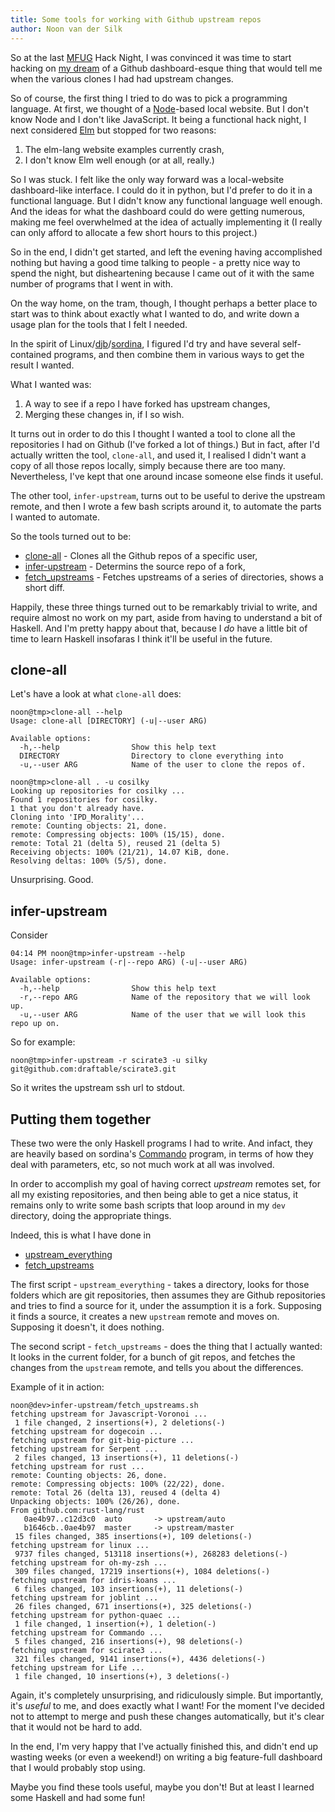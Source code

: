 ```yaml
---
title: Some tools for working with Github upstream repos
author: Noon van der Silk
---
```


So at the last [MFUG](http://www.meetup.com/Melbourne-Functional-User-Group-MFUG/) Hack Night, I 
was convinced it was time to start hacking on [my dream](https://github.com/silky/ideas "git console dashboard idea") of a Github
dashboard-esque thing that would tell me when the various clones I had had
upstream changes.

So of course, the first thing I tried to do was to pick a programming
language. At first, we thought of a [Node](http://nodejs.org)-based local website. But I don't know
Node and I don't like JavaScript. It being a functional hack night, I next
considered [Elm](http://elm-lang.org) but stopped for two reasons: 

  1) The elm-lang website examples currently crash,
  2) I don't know Elm well enough (or at all, really.)

So I was stuck. I felt like the only way forward was a local-website
dashboard-like interface. I could do it in python, but I'd prefer to do it in
a functional language. But I didn't know any functional language well enough.
And the ideas for what the dashboard could do were getting numerous, making me
feel overwhelmed at the idea of actually implementing it (I really can only
afford to allocate a few short hours to this project.)


So in the end, I didn't get started, and left the evening having accomplished
nothing but having a good time talking to people - a pretty nice way to spend
the night, but disheartening because I came out of it with the same number
of programs that I went in with.

On the way home, on the tram, though, I thought perhaps a better place to
start was to think about exactly what I wanted to do, and write down a usage
plan for the tools that I felt I needed.

In the spirit of
Linux/[djb](http://cr.yp.to/djb.html)/[sordina](https://github.com/sordina), I
figured I'd try and have several self-contained programs, and then combine
them in various ways to get the result I wanted.

What I wanted was:

  1. A way to see if a repo I have forked has upstream changes,
  2. Merging these changes in, if I so wish.

It turns out in order to do this I thought I wanted a tool to clone all the
repositories I had on Github (I've forked a lot of things.) But in fact, after
I'd actually written the tool, `clone-all`, and used it, I realised I didn't
want a copy of all those repos locally, simply because there are too many.
Nevertheless, I've kept that one around incase someone else finds it useful.

The other tool, `infer-upstream`, turns out to be useful to derive the
upstream remote, and then I wrote a few bash scripts around it, to automate
the parts I wanted to automate.

So the tools turned out to be:

  * [clone-all](https://github.com/silky/clone-all) - Clones all the Github repos of a specific user,
  * [infer-upstream](https://github.com/silky/infer-upstream) - Determins the source repo of a fork,
  * [fetch_upstreams](https://github.com/silky/infer-upstream/blob/master/fetch_upstreams.sh) - Fetches upstreams of a series of directories, shows a short diff.

Happily, these three things turned out to be remarkably trivial to write, and
require almost no work on my part, aside from having to understand a bit of
Haskell. And I'm pretty happy about that, because I *do* have a little bit of
time to learn Haskell insofaras I think it'll be useful in the future.

clone-all
--

Let's have a look at what `clone-all` does:

````
noon@tmp>clone-all --help 
Usage: clone-all [DIRECTORY] (-u|--user ARG)

Available options:
  -h,--help                Show this help text
  DIRECTORY                Directory to clone everything into
  -u,--user ARG            Name of the user to clone the repos of.

noon@tmp>clone-all . -u cosilky 
Looking up repositories for cosilky ...
Found 1 repositories for cosilky.
1 that you don't already have.
Cloning into 'IPD_Morality'...
remote: Counting objects: 21, done.
remote: Compressing objects: 100% (15/15), done.
remote: Total 21 (delta 5), reused 21 (delta 5)
Receiving objects: 100% (21/21), 14.07 KiB, done.
Resolving deltas: 100% (5/5), done.

````

Unsurprising. Good.


infer-upstream
--

Consider
````
04:14 PM noon@tmp>infer-upstream --help 
Usage: infer-upstream (-r|--repo ARG) (-u|--user ARG)

Available options:
  -h,--help                Show this help text
  -r,--repo ARG            Name of the repository that we will look up.
  -u,--user ARG            Name of the user that we will look this repo up on.
````

So for example:

````
noon@tmp>infer-upstream -r scirate3 -u silky
git@github.com:draftable/scirate3.git
````

So it writes the upstream ssh url to stdout.


Putting them together
--

These two were the only Haskell programs I had to write. And infact,
they are heavily based on sordina's [Commando](https://github.com/sordina/Commando)
program, in terms of how they deal with parameters, etc, so not much work at
all was involved.

In order to accomplish my goal of having correct *upstream* remotes set, for
all my existing repositories, and then being able to get a nice status, it
remains only to write some bash scripts that loop around in my `dev`
directory, doing the appropriate things.

Indeed, this is what I have done in

  * [upstream_everything](https://github.com/silky/infer-upstream/blob/master/upstream_everything.sh)
  * [fetch_upstreams](https://github.com/silky/infer-upstream/blob/master/fetch_upstreams.sh)

The first script - `upstream_everything` - takes a directory, looks for those
folders which are git repositories, then assumes they are Github repositories
and tries to find a source for it, under the assumption it is a fork.
Supposing it finds a source, it creates a new `upstream` remote and moves on.
Supposing it doesn't, it does nothing.

The second script - `fetch_upstreams` - does the thing that I actually wanted:
It looks in the current folder, for a bunch of git repos, and fetches the
changes from the `upstream` remote, and tells you about the differences.

Example of it in action:

````
noon@dev>infer-upstream/fetch_upstreams.sh
fetching upstream for Javascript-Voronoi ...
 1 file changed, 2 insertions(+), 2 deletions(-)
fetching upstream for dogecoin ...
fetching upstream for git-big-picture ...
fetching upstream for Serpent ...
 2 files changed, 13 insertions(+), 11 deletions(-)
fetching upstream for rust ...
remote: Counting objects: 26, done.
remote: Compressing objects: 100% (22/22), done.
remote: Total 26 (delta 13), reused 4 (delta 4)
Unpacking objects: 100% (26/26), done.
From github.com:rust-lang/rust
   0ae4b97..c12d3c0  auto       -> upstream/auto
   b1646cb..0ae4b97  master     -> upstream/master
 15 files changed, 385 insertions(+), 109 deletions(-)
fetching upstream for linux ...
 9737 files changed, 513118 insertions(+), 268283 deletions(-)
fetching upstream for oh-my-zsh ...
 309 files changed, 17219 insertions(+), 1084 deletions(-)
fetching upstream for idris-koans ...
 6 files changed, 103 insertions(+), 11 deletions(-)
fetching upstream for joblint ...
 26 files changed, 671 insertions(+), 325 deletions(-)
fetching upstream for python-quaec ...
 1 file changed, 1 insertion(+), 1 deletion(-)
fetching upstream for Commando ...
 5 files changed, 216 insertions(+), 98 deletions(-)
fetching upstream for scirate3 ...
 321 files changed, 9141 insertions(+), 4436 deletions(-)
fetching upstream for Life ...
 1 file changed, 10 insertions(+), 3 deletions(-)
````

Again, it's completely unsurprising, and ridiculously simple. But importantly,
it's *useful* to me, and does exactly what I want! For the moment I've decided
not to attempt to merge and push these changes automatically, but it's clear
that it would not be hard to add.

In the end, I'm very happy that I've actually finished this, and didn't end up
wasting weeks (or even a weekend!) on writing a big feature-full dashboard
that I would probably stop using.

Maybe you find these tools useful, maybe you don't! But at least I learned
some Haskell and had some fun!
